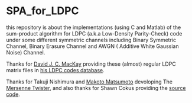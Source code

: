 # SPA_for_LDPC
this repository is about the implementations (using C and Matlab) of the sum-product algorithm for LDPC (a.k.a Low-Density Parity-Check) code under some different symmetric channels including Binary Symmetric Channel, Binary Erasure Channel and AWGN ( Additive White Gaussian Noise) Channel.

Thanks for [David J. C. MacKay](https://en.wikipedia.org/wiki/David_J._C._MacKay) providing these (almost) regular LDPC matrix files in [his LDPC codes database](http://www.inference.org.uk/mackay/codes/data.html).

Thanks for Takuji Nishimura and [Makoto Matsumoto](http://www.math.sci.hiroshima-u.ac.jp/~m-mat/eindex.html) devoloping The [Mersenne Twister](https://en.wikipedia.org/wiki/Mersenne_Twister), and also thanks for Shawn Cokus providing the [source code](http://www.mcs.anl.gov/~kazutomo/hugepage-old/twister.c).

